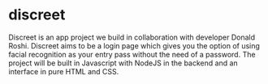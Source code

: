# discreet
Discreet is an app project we build in collaboration with developer Donald Roshi. Discreet aims to be a login page which gives you the option of using facial recognition as your entry pass without the need of a password. The project will be built in Javascript with NodeJS in the backend and an interface in pure HTML and CSS.

